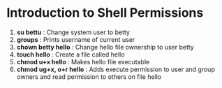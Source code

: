 # Introduction to Shell Permissions
  1. **su bettu** : Change system user to betty
  2. **groups** : Prints username of current user
  3. **chown betty hello** : Change hello file ownership to user betty
  4. **touch hello** : Create a file called hello
  5. **chmod u+x hello** : Makes hello file executable
  6. **chmod ug+x, o+r hello** : Adds execute permission to user and group owners and
     read permission to others on file hello
